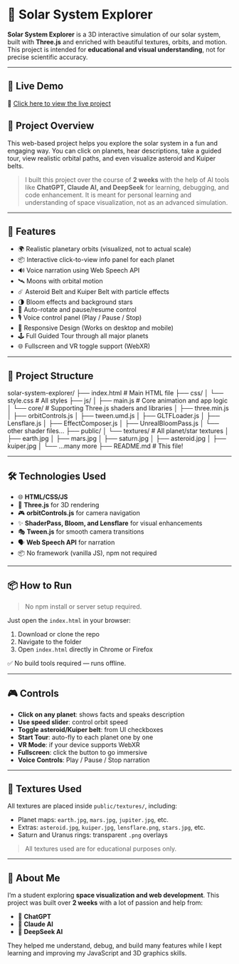 # 🌌 Solar System Explorer

**Solar System Explorer** is a 3D interactive simulation of our solar system, built with **Three.js** and enriched with beautiful textures, orbits, and motion. This project is intended for **educational and visual understanding**, not for precise scientific accuracy.

---

## 📸 Live Demo

🚀 [Click here to view the live project](https://pushu9387.github.io/solar-system-explorer/)

## 🚀 Project Overview

This web-based project helps you explore the solar system in a fun and engaging way. You can click on planets, hear descriptions, take a guided tour, view realistic orbital paths, and even visualize asteroid and Kuiper belts.

> I built this project over the course of **2 weeks** with the help of AI tools like **ChatGPT, Claude AI, and DeepSeek** for learning, debugging, and code enhancement. It is meant for personal learning and understanding of space visualization, not as an advanced simulation.

---

## 🎯 Features

- 🌍 Realistic planetary orbits (visualized, not to actual scale)
- 📦 Interactive click-to-view info panel for each planet
- 🔊 Voice narration using Web Speech API
- 🛰️ Moons with orbital motion
- ☄️ Asteroid Belt and Kuiper Belt with particle effects
- 🌗 Bloom effects and background stars
- 🔁 Auto-rotate and pause/resume control
- 🎙️ Voice control panel (Play / Pause / Stop)
- 📱 Responsive Design (Works on desktop and mobile)
- 🕹️ Full Guided Tour through all major planets
- 🌐 Fullscreen and VR toggle support (WebXR)

---

## 🧱 Project Structure

solar-system-explorer/
├── index.html # Main HTML file
├── css/
│ └── style.css # All styles
├── js/
│ ├── main.js # Core animation and app logic
│ └── core/ # Supporting Three.js shaders and libraries
│ ├── three.min.js
│ ├── orbitControls.js
│ ├── tween.umd.js
│ ├── GLTFLoader.js
│ ├── Lensflare.js
│ ├── EffectComposer.js
│ ├── UnrealBloomPass.js
│ └── other shader files...
├── public/
│ └── textures/ # All planet/star textures
│ ├── earth.jpg
│ ├── mars.jpg
│ ├── saturn.jpg
│ ├── asteroid.jpg
│ ├── kuiper.jpg
│ └── ...many more
├── README.md # This file!


---

## 🛠️ Technologies Used

- 🌐 **HTML/CSS/JS**
- 🌌 **Three.js** for 3D rendering
- 🎮 **orbitControls.js** for camera navigation
- ✨ **ShaderPass, Bloom, and Lensflare** for visual enhancements
- 🎭 **Tween.js** for smooth camera transitions
- 🗣️ **Web Speech API** for narration
- 📦 No framework (vanilla JS), npm not required

---

## 📦 How to Run

> No npm install or server setup required.

Just open the `index.html` in your browser:

1. Download or clone the repo
2. Navigate to the folder
3. Open `index.html` directly in Chrome or Firefox

✅ No build tools required — runs offline.

---

## 🎮 Controls

- **Click on any planet**: shows facts and speaks description
- **Use speed slider**: control orbit speed
- **Toggle asteroid/Kuiper belt**: from UI checkboxes
- **Start Tour**: auto-fly to each planet one by one
- **VR Mode**: if your device supports WebXR
- **Fullscreen**: click the button to go immersive
- **Voice Controls**: Play / Pause / Stop narration

---

## 📁 Textures Used

All textures are placed inside `public/textures/`, including:

- Planet maps: `earth.jpg`, `mars.jpg`, `jupiter.jpg`, etc.
- Extras: `asteroid.jpg`, `kuiper.jpg`, `lensflare.png`, `stars.jpg`, etc.
- Saturn and Uranus rings: transparent `.png` overlays

> All textures used are for educational purposes only.

---

## 🙋 About Me

I’m a student exploring **space visualization and web development**. This project was built over **2 weeks** with a lot of passion and help from:

- 🤖 **ChatGPT**
- 🤖 **Claude AI**
- 🤖 **DeepSeek AI**

They helped me understand, debug, and build many features while I kept learning and improving my JavaScript and 3D graphics skills.
